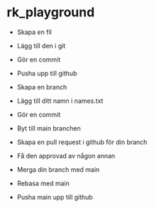 # rk_playground

* Skapa en fil
* Lägg till den i git
* Gör en commit
* Pusha upp till github

* Skapa en branch
* Lägg till ditt namn i names.txt
* Gör en commit
* Byt till main branchen
* Skapa en pull request i github för din branch
* Få den approvad av någon annan
* Merga din branch med main
* Rebasa med main
* Pusha main upp till github
